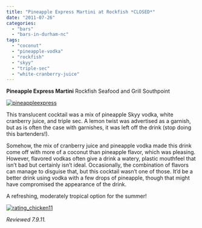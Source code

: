 ```yaml
---
title: "Pineapple Express Martini at Rockfish *CLOSED*"
date: "2011-07-26"
categories: 
  - "bars"
  - "bars-in-durham-nc"
tags: 
  - "coconut"
  - "pineapple-vodka"
  - "rockfish"
  - "skyy"
  - "triple-sec"
  - "white-cranberry-juice"
---
```


**Pineapple Express Martini** Rockfish Seafood and Grill Southpoint

[![](http://s3.amazonaws.com/thegourmez-wpmedia/2011/07/pineappleexpress.jpg "pineappleexpress")](http://s3.amazonaws.com/thegourmez-wpmedia/2011/07/pineappleexpress.jpg)

This translucent cocktail was a mix of pineapple Skyy vodka, white cranberry juice, and triple sec. A lemon twist was advertised as a garnish, but as is often the case with garnishes, it was left off the drink (stop doing this bartenders!).

Somehow, the mix of cranberry juice and pineapple vodka made this drink come off with more of a coconut than pineapple flavor, which was pleasing. However, flavored vodkas often give a drink a watery, plastic mouthfeel that isn’t bad but certainly isn’t ideal. Occasionally, the combination of flavors can manage to disguise that, but this cocktail wasn’t one of those. It’d be a better drink using vodka with a few drops of pineapple, though that might have compromised the appearance of the drink.

A refreshing, moderately tropical option for the summer!

[![](http://s3.amazonaws.com/thegourmez-wpmedia/2009/02/rating_chicken11.gif "rating_chicken11")](http://s3.amazonaws.com/thegourmez-wpmedia/2009/02/rating_chicken11.gif)

_Reviewed 7.9.11._
